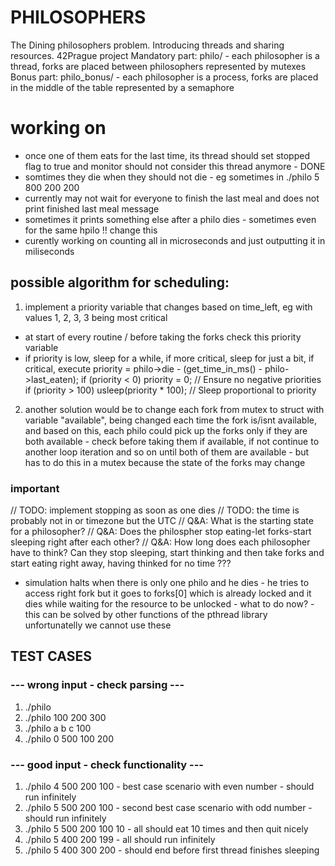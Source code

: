 # PHILOSOPHERS
The Dining philosophers problem. Introducing threads and sharing resources.
42Prague project
Mandatory part: philo/ - each philosopher is a thread, forks are placed between philosophers represented by mutexes
Bonus part: philo_bonus/ - each philosopher is a process, forks are placed in the middle of the table represented by a semaphore

# working on
- once one of them eats for the last time, its thread should set stopped flag to true and monitor should not consider this thread anymore - DONE
- somtimes they die when they should not die - eg sometimes in ./philo 5 800 200 200 
- currently may not wait for everyone to finish the last meal and does not print finished last meal message
- sometimes it prints something else after a philo dies - sometimes even for the same hpilo !! change this 
- curently working on counting all in microseconds and just outputting it in miliseconds 


## possible algorithm for scheduling:
1. implement a priority variable that changes based on time_left, eg with values 1, 2, 3, 3 being most critical
- at start of every routine / before taking the forks check this priority variable
- if priority is low, sleep for a while, if more critical, sleep for just a bit, if critical, execute 
priority = philo->die - (get_time_in_ms() - philo->last_eaten);
if (priority < 0)
    priority = 0; // Ensure no negative priorities
if (priority > 100)
    usleep(priority * 100); // Sleep proportional to priority
2. another solution would be to change each fork from mutex to struct with variable "available", being changed each time the fork is/isnt available, and based on this, each philo could pick up the forks only if they are both available - check before taking them if available, if not continue to another loop iteration and so on until both of them are available - but has to do this in a mutex because the state of the forks may change 

### important
// TODO: implement stopping as soon as one dies
// TODO: the time is probably not in or timezone but the UTC
// Q&A: What is the starting state for a philosopher?
// Q&A: Does the philospher stop eating-let forks-start sleeping right after each other?
// Q&A: How long does each philosopher have to think? Can they stop sleeping, start thinking and then take forks and start eating right away, having thinked for no time ???
- simulation halts when there is only one philo and he dies - he tries to access right fork but it goes to forks[0] which is already locked and it dies while waiting for the resource to be unlocked - what to do now? - this can be solved by other functions of the pthread library unfortunatelly we cannot use these 

## TEST CASES
### --- wrong input - check parsing ---
1. ./philo
2. ./philo 100 200 300 
3. ./philo a b c 100
4. ./philo 0 500 100 200 

### --- good input - check functionality ---
1. ./philo 4 500 200 100 - best case scenario with even number - should run infinitely
2. ./philo 5 500 200 100 - second best case scenario with odd number - should run infinitely
3. ./philo 5 500 200 100 10 - all should eat 10 times and then quit nicely
4. ./philo 5 400 200 199 - all should run infinitely
5. ./philo 5 400 300 200 - should end before first thread finishes sleeping

